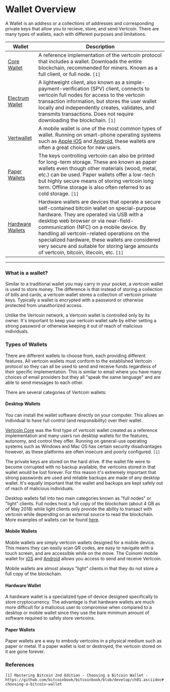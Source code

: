 # Wallet Overview

A Wallet is an address or a collections of addresses and corresponding private keys that allow you to recieve, store, and send Vertcoin. There are many types of wallets, each with different purposes and limitations.

| Wallet | Description |
|---|---|
| [Core Wallet](./Core-Wallet/) | A reference implementation of the vertcoin protocol that includes a wallet. Downloads the entire blockchain, recommended for miners. Known as a full client, or full node. `[1]`
| [Electrum Wallet](./Electrum/) | A lightweight client, also known as a simple-payment-verification (SPV) client, connects to vertcoin full nodes for access to the vertcoin transaction information, but stores the user wallet locally and independently creates, validates, and transmits transactions. Does not require downloading the blockchain. `[1]`
| [Vertwallet](./Vertwallet/) | A mobile wallet is one of the most common types of wallet. Running on smart-phone operating systems such as [Apple iOS](https://itunes.apple.com/us/app/coinomi-wallet/id1333588809?mt=8) and [Android](https://play.google.com/store/apps/details?id=com.coinomi.wallet), these wallets are often a great choice for new users.
| [Paper Wallets](./Paper-Wallets/) | The keys controlling vertcoin can also be printed for long-term storage. These are known as paper wallets even though other materials (wood, metal, etc.) can be used. Paper wallets offer a low-tech but highly secure means of storing vertcoin long term. Offline storage is also often referred to as cold storage. `[1]`
| [Hardware Wallets](./Hardware-Wallets/) | Hardware wallets are devices that operate a secure self-contained bitcoin wallet on special-purpose hardware. They are operated via USB with a desktop web browser or via near-field-communication (NFC) on a mobile device. By handling all vertcoin-related operations on the specialized hardware, these wallets are considered very secure and suitable for storing large amounts of vertcoin, bitcoin, litecoin, etc. `[1]`

---------------------------------------------

### What is a wallet?
 
Similar to a traditional wallet you may carry in your pocket, a vertcoin wallet is used to store money. The difference is that instead of storing a collection of bills and cards, a vertcoin wallet stores a collection of vertcoin private keys. Typically a wallet is encrypted with a password or otherwise protected from unauthorized access.

Unlike the Vertcoin network, a Vertcoin wallet is controlled only by its owner. It's important to keep your vertcoin wallet safe by either setting a strong password or otherwise keeping it out of reach of malicious individuals.
 
### Types of Wallets

There are different wallets to choose from, each providing different features. All vertcoin wallets must conform to the established Vertcoin protocol so they can all be used to send and receive funds regardless of their specific implementation. This is similar to email where you have many choices of email providers but they all "speak the same language" and are able to send messages to each other.

There are several categories of Vertcoin wallets:
 
#### Desktop Wallets 

You can install the wallet software directly on your computer. This allows an individual to have full control (and responsibility) over their wallet.

[Vertcoin Core](https://vertcoin.org/download/) was the first type of vertcoin wallet created as a reference implementation and many users run desktop wallets for the features, autonomy, and control they offer. Running on general-use operating systems such as Windows and Mac OS has certain security disadvantages however, as these platforms are often insecure and poorly configured. `[1]`

The private keys are stored on the hard drive. If the wallet file were to become corrupted with no backup available, the vertcoins stored in that wallet would be lost forever. For this reason it's extremely important that strong passwords are used and reliable backups are made of any desktop wallet. It's equally important that the wallet and backups are kept safely out of reach of malicious individuals.

Desktop wallets fall into two main categories known as "full nodes" or "light" clients. Full nodes host a full copy of the blockchain (about 4 GB as of May 2018) while light clients only provide the ability to transact with vertcoin while depending on an external source to read the blockchain. More examples of wallets can be found [here](https://vertcoin.org/download/).
 
#### Mobile Wallets 

Mobile wallets are simply vertcoin wallets designed for a mobile device. This means they can easily scan QR codes, are easy to navigate with a touch screen, and are accessible while on the move. The Coinomi mobile wallet for [iOS](https://itunes.apple.com/us/app/coinomi-wallet/id1333588809) and [Android](https://play.google.com/store/apps/details?id=com.coinomi.wallet) allows you access to send and receive Vertcoin.

Mobile wallets are almost always "light" clients in that they do not store a full copy of the blockchain.
 
#### Hardware Wallet 

A hardware wallet is a specialized type of device designed specifically to store cryptocurrency. The advantage is that hardware wallets are much more difficult for a malicious user to compromise when compared to a desktop or mobile wallet since they use the bare minimum amount of software required to safely store vertcoins. 
 
#### Paper Wallets 

Paper wallets are a way to embody vertcoins in a physical medium such as paper or metal. If a paper wallet is lost or destroyed, the vertcoin stored on it are gone forever.

### References 
`[1] Mastering Bitcoin 2nd Edition - Choosing a Bitcoin Wallet - https://github.com/bitcoinbook/bitcoinbook/blob/develop/ch01.asciidoc#choosing-a-bitcoin-wallet`
